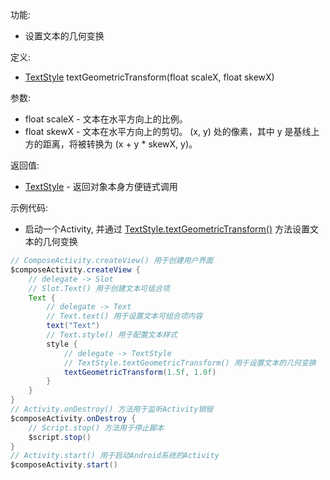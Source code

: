 功能:

+ 设置文本的几何变换

定义:

+ [TextStyle](/API/UI/Compose/Theme/Typography/TextStyle/README.md) textGeometricTransform(float scaleX,
  float skewX)

参数:

+ float scaleX - 文本在水平方向上的比例。
+ float skewX - 文本在水平方向上的剪切。 (x, y) 处的像素，其中 y 是基线上方的距离，将被转换为 (x + y * skewX, y)。

返回值:

+ [TextStyle](/API/UI/Compose/Theme/Typography/TextStyle/README.md) - 返回对象本身方便链式调用

示例代码:

+ 启动一个Activity,
  并通过 [TextStyle.textGeometricTransform()](/API/UI/Compose/Theme/Typography/TextStyle/README.md?id=textGeometricTransform)
  方法设置文本的几何变换

```groovy
// ComposeActivity.createView() 用于创建用户界面
$composeActivity.createView {
    // delegate -> Slot
    // Slot.Text() 用于创建文本可组合项
    Text {
        // delegate -> Text
        // Text.text() 用于设置文本可组合项内容
        text("Text")
        // Text.style() 用于配置文本样式
        style {
            // delegate -> TextStyle
            // TextStyle.textGeometricTransform() 用于设置文本的几何变换
            textGeometricTransform(1.5f, 1.0f)
        }
    }
}
// Activity.onDestroy() 方法用于监听Activity销毁
$composeActivity.onDestroy {
    // Script.stop() 方法用于停止脚本
    $script.stop()
}
// Activity.start() 用于启动Android系统的Activity
$composeActivity.start()
```